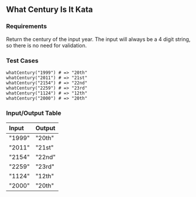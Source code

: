 ## What Century Is It Kata

### Requirements 

Return the century of the input year. The input will always be a 4 digit string, so there is no need for validation.

### Test Cases

```
whatCentury("1999") # => "20th"
whatCentury("2011") # => "21st"
whatCentury("2154") # => "22nd"
whatCentury("2259") # => "23rd"
whatCentury("1124") # => "12th"
whatCentury("2000") # => "20th"
```

### Input/Output Table

| Input  | Output |
| :----- | :----- |
| "1999" | "20th" |
| "2011" | "21st" |
| "2154" | "22nd" |
| "2259" | "23rd" |
| "1124" | "12th" |
| "2000" | "20th" |